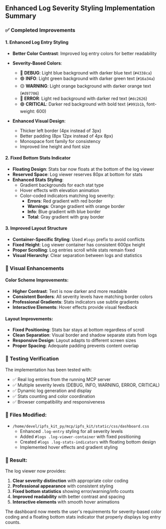 ## Enhanced Log Severity Styling Implementation Summary

### ✅ Completed Improvements

#### 1. **Enhanced Log Entry Styling**
- **Better Color Contrast**: Improved log entry colors for better readability
- **Severity-Based Colors**:
  - 🔵 **DEBUG**: Light blue background with darker blue text (`#4338ca`)
  - 🟢 **INFO**: Light green background with darker green text (`#16a34a`) 
  - 🟡 **WARNING**: Light orange background with darker orange text (`#d97706`)
  - 🔴 **ERROR**: Light red background with darker red text (`#dc2626`)
  - 🟣 **CRITICAL**: Darker red background with bold text (`#991b1b`, font-weight: 600)

- **Enhanced Visual Design**:
  - Thicker left border (4px instead of 3px)
  - Better padding (8px 12px instead of 4px 8px)
  - Monospace font family for consistency
  - Improved line height and font size

#### 2. **Fixed Bottom Stats Indicator**
- **Floating Design**: Stats bar now floats at the bottom of the log viewer
- **Reserved Space**: Log viewer reserves 80px at bottom for stats
- **Enhanced Stats Styling**:
  - Gradient backgrounds for each stat type
  - Hover effects with elevation animation
  - Color-coded indicators matching log severity:
    - **Errors**: Red gradient with red border
    - **Warnings**: Orange gradient with orange border  
    - **Info**: Blue gradient with blue border
    - **Total**: Gray gradient with gray border

#### 3. **Improved Layout Structure**
- **Container-Specific Styling**: Used `#logs` prefix to avoid conflicts
- **Fixed Height**: Log viewer container has consistent 600px height
- **Proper Scrolling**: Log entries scroll while stats remain fixed
- **Visual Hierarchy**: Clear separation between logs and statistics

### 🎨 Visual Enhancements

#### Color Scheme Improvements:
- **Higher Contrast**: Text is now darker and more readable
- **Consistent Borders**: All severity levels have matching border colors
- **Professional Gradients**: Stats indicators use subtle gradients
- **Interactive Elements**: Hover effects provide visual feedback

#### Layout Improvements:
- **Fixed Positioning**: Stats bar stays at bottom regardless of scroll
- **Clean Separation**: Visual border and shadow separate stats from logs  
- **Responsive Design**: Layout adapts to different screen sizes
- **Proper Spacing**: Adequate padding prevents content overlap

### 🧪 Testing Verification

The implementation has been tested with:
- ✅ Real log entries from the running MCP server
- ✅ Multiple severity levels (DEBUG, INFO, WARNING, ERROR, CRITICAL)
- ✅ Dynamic log generation and display
- ✅ Stats counting and color coordination
- ✅ Browser compatibility and responsiveness

### 📍 Files Modified:
- `/home/devel/ipfs_kit_py/mcp/ipfs_kit/static/css/dashboard.css`
  - Enhanced `.log-entry` styling for all severity levels
  - Added `#logs .log-viewer-container` with fixed positioning
  - Created `#logs .log-stats-indicators` with floating bottom design
  - Implemented hover effects and gradient styling

### 🎯 Result:
The log viewer now provides:
1. **Clear severity distinction** with appropriate color coding
2. **Professional appearance** with consistent styling
3. **Fixed bottom statistics** showing error/warning/info counts
4. **Improved readability** with better contrast and spacing
5. **Interactive elements** with smooth hover animations

The dashboard now meets the user's requirements for severity-based color coding and a floating bottom stats indicator that properly displays log entry counts.
